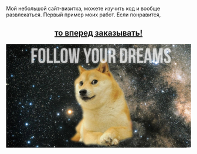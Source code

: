 Мой небольшой сайт-визитка, можете изучить код  и вообще развлекаться. Первый пример моих работ. Если понравится, 
<center><h2><a href='http://thedorofeev.ru'>то вперед заказывать!</a></h2></center> 

<img src='assets/Images/dogedream.jpeg' />
